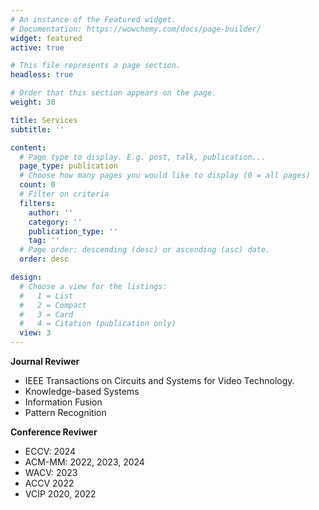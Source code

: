 ```yaml
---
# An instance of the Featured widget.
# Documentation: https://wowchemy.com/docs/page-builder/
widget: featured
active: true

# This file represents a page section.
headless: true

# Order that this section appears on the page.
weight: 30

title: Services
subtitle: ''

content:
  # Page type to display. E.g. post, talk, publication...
  page_type: publication
  # Choose how many pages you would like to display (0 = all pages)
  count: 0
  # Filter on criteria
  filters:
    author: ''
    category: ''
    publication_type: ''
    tag: ''
  # Page order: descending (desc) or ascending (asc) date.
  order: desc

design:
  # Choose a view for the listings:
  #   1 = List
  #   2 = Compact
  #   3 = Card
  #   4 = Citation (publication only)
  view: 3
---
```


**Journal Reviwer**
- IEEE Transactions on Circuits and Systems for Video Technology.
- Knowledge-based Systems
- Information Fusion
- Pattern Recognition

**Conference Reviwer**
- ECCV: 2024
- ACM-MM: 2022, 2023, 2024
- WACV: 2023 
- ACCV 2022
- VCIP 2020, 2022

